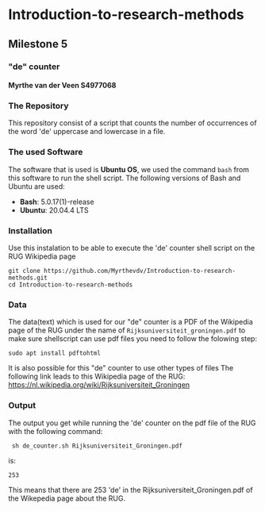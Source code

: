 # Introduction-to-research-methods
## Milestone 5
### "de" counter
#### Myrthe van der Veen S4977068


### The Repository
This repository consist of a script that counts the number of occurrences of the word 'de' uppercase and lowercase in a file.

### The used Software 

The software that is used is **Ubuntu OS**, we used the command ```bash``` from this software to run the shell script. The following versions of Bash and Ubuntu are used:
- **Bash**: 5.0.17(1)-release
- **Ubuntu**: 20.04.4 LTS


###  Installation 
Use this instalation to be able to execute the 'de' counter shell script on the RUG Wikipedia page 
```
git clone https://github.com/Myrthevdv/Introduction-to-research-methods.git
cd Introduction-to-research-methods
```

### Data

The data(text) which is used for our "de" counter is a PDF of the Wikipedia page of the RUG under the name of ``` Rijksuniversiteit_groningen.pdf ```
to make sure shellscript can use pdf files you need to follow the folowing step:
```
sudo apt install pdftohtml
``` 
It is also possible for this "de" counter to use other types of files 
The following link leads to this Wikipedia page of the RUG: https://nl.wikipedia.org/wiki/Rijksuniversiteit_Groningen

### Output

The output you get while running the 'de' counter on the pdf file of the RUG with the following command:
```
 sh de_counter.sh Rijksuniversiteit_Groningen.pdf 
``` 
is: 
``` 
253 
```
This means that there are 253 'de' in the Rijksuniversiteit_Groningen.pdf of the Wikepedia page about the RUG.
